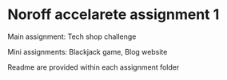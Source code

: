 # Noroff accelarete assignment 1

Main assignment: Tech shop challenge

Mini assignments: Blackjack game, Blog website

Readme are provided within each assignment folder

